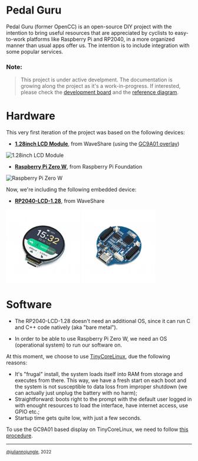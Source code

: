 # Pedal Guru
Pedal Guru (former OpenCC) is an open-source DIY project with the intention to bring useful resources that are appreciated by cyclists to easy-to-work platforms like Raspberry Pi and RP2040, in a more organized manner than usual apps offer us. The intention is to include integration with some popular services.

### Note:
> This project is under active develpment. The documentation is growing along the project as it's a work-in-progress. If interested, please check the [development board](https://github.com/users/juliannojungle/projects/1) and the [reference diagram](DIAGRAM.md).

# Hardware

This very first iteration of the project was based on the following devices:

- **[1.28inch LCD Module](https://www.waveshare.com/wiki/1.28inch_LCD_Module)**, from WaveShare (using the [GC9A01 overlay](https://github.com/juliannojungle/gc9a01-overlay))

<img alt="1.28inch LCD Module" src="Documentation/Image/waveshare_1.28inch_round_lcd.jpg" width="300px">

- **[Raspberry Pi Zero W](https://www.raspberrypi.com/products/raspberry-pi-zero-w/)**, from Raspberry Pi Foundation

<img alt="Raspberry Pi Zero W" src="Documentation/Image/raspberry_pi_zero_w.jpg" width="200px">

Now, we're including the following embedded device:

- **[RP2040-LCD-1.28]([https://www.waveshare.com/wiki/1.28inch_LCD_Module](https://www.waveshare.com/rp2040-lcd-1.28.htm))**, from WaveShare

<p>
<img alt="RP2040-LCD-1.28_front" src="Documentation/Image/waveshare_rp2040-lcd-1.28_front.jpg" width="200px">
<img alt="RP2040-LCD-1.28_back" src="Documentation/Image/waveshare_rp2040-lcd-1.28_back.jpg" width="200px">
</p>

# Software

- The RP2040-LCD-1.28 doesn't need an additional OS, since it can run C and C++ code natively (aka "bare metal").

- In order to be able to use Raspberry Pi Zero W, we need an OS (operational system) to run our software on.

At this moment, we choose to use [TinyCoreLinux](http://tinycorelinux.net), due the following reasons:

- It's "frugal" install, the system loads itself into RAM from storage and executes from there. This way, we have a fresh start on each boot and the system is not susceptible to data loss from improper shutdown (we can actually just unplug the battery with no harm);
- Straightforward: boots right to the prompt with the default user logged in with enought resources to load the interface, have internet access, use GPIO etc.;
- Startup time gets quite low, with just a few seconds.

To use the GC9A01 based display on TinyCoreLinux, we need to follow [this procedure](https://github.com/juliannojungle/gc9a01-tinycorelinux-tcz).

---
<sup>[@juliannojungle](https://github.com/juliannojungle), 2022</sup>
